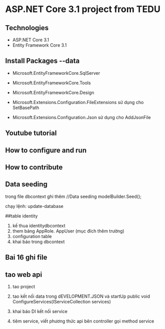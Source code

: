 ﻿# ASP.NET Core 3.1 project from TEDU
## Technologies
- ASP.NET Core 3.1
- Entity Framework Core 3.1
## Install Packages --data
- Microsoft.EntityFrameworkCore.SqlServer
- Microsoft.EntityFrameworkCore.Tools
- Microsoft.EntityFrameworkCore.Design

- Microsoft.Extensions.Configuration.FileExtensions sử dụng cho SetBasePath
- Microsoft.Extensions.Configuration.Json sử dụng cho AddJsonFile
## Youtube tutorial
## How to configure and run
## How to contribute

## Data seeding
trong file dbcontext ghi thêm 
//Data seeding
modelBuilder.Seed();

chạy lệnh: update-database

##table identity
1. kế thua identitydbcontext
2. them bảng AppRole. AppUser (mục đích thêm trường)
3. configuration table
4. khai báo trong dbcontext

## Bai 16 ghi file 
## tao web api
1. tao project
2. tao kết nối data trong dEVELOPMENT.JSON và startUp
	public void ConfigureServices(IServiceCollection services)

3. khai báo DI kết nối service
4. tiêm service, viết phương thức api bên controller gọi method service